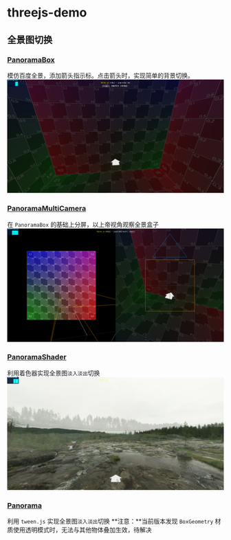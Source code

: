 # threejs-demo

## 全景图切换

### [PanoramaBox](panorama/PanoramaBox.html)

模仿百度全景，添加箭头指示标。点击箭头时，实现简单的背景切换。
![1662349801486](imgs/README/1662349801486.png)

### [PanoramaMultiCamera](panorama/PanoramaMultiCamera.html)

在 `PanoramaBox` 的基础上分屏，以上帝视角观察全景盒子
![1662356494085](imgs/README/1662356494085.png)

### [PanoramaShader](panorama/PanoramaShader.html)

利用着色器实现全景图`淡入淡出`切换
![1662359834049](imgs/README/1662359834049.png)

### [Panorama](panorama/Panorama.html)

利用 `tween.js` 实现全景图`淡入淡出`切换
**注意：**当前版本发现 `BoxGeometry` 材质使用透明模式时，无法与其他物体叠加生效，待解决
